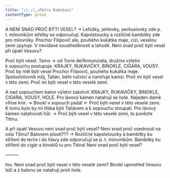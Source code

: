 ```yaml
---
title: "↓\_↓\_↓Petru Kabešovi"
contentType: prose
---
```


A NENÍ SNAD PROČ BÝTI VESEL? → Lefošky, jehlovky, perkusionky zde p. t. milovníkům střelby se odporučují. Kapslstoucky a rozličné bambitky zde pro milovníky. Prochor Filipovič ale, pouhého kukátka maje, cizí, veselou zemi zpytuje. V nevídané soustředěnosti a lahodě. Není snad proč býti vesel při úpatí Vesuvu?

  

Proč býti vesel. Tamo → od Torre del’Annunziata, družina výletní k sopouchu postupuje. KRAJKY, RUKAVIČKY, BINOKLE, CIGÁRA, VOUSY. Proč by měl býti vesel Prochor Filipovič, pouhého kukátka maje. Spolustolovník můj, Talián, béře ručnici a namiřuje kamsi. Proč mi býti vesel v této zemi. Proč mi býti vesel v této veselé zemi.

  

A nad sopouchem balon výletní zakotvil: KRAJKY, RUKAVIČKY, BINOKLE, CIGÁRA, VOUSY, HOLE. Pro lávový kámen natahují se hole. Nejeden dámě vlhne knír. → Binokl v sopouch padá! ← Proč býti vesel v této veselé zemi. K tomu bylo by mi třeba býti Taliánem a k sopouchu stoupati. Pro lávový kámen natahovati hůl. → Proč býti vesel v této veselé zemi, to povězte Titinu.

  

A při úpatí Vesuvu není snad proč býti vesel? Není snad proč vsednouti na osla Titinu? Balonem plouti??? → Rozličné kapslstoucky a bambitky ku střílení do terče i do hlavy zde odporučují se p. t. milovníkům. Bambitky ku střílení do cigár a binoklů tu pro Titina! Není snad proč býti vesel?

  

———

  

Inu. Není snad proč býti vesel v této veselé zemi? Binokl uprostřed Vesuvu leží a z balonu se natahují proň hole.
